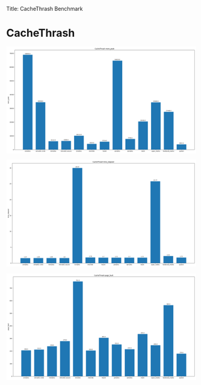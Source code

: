 
Title: CacheThrash Benchmark

# CacheThrash
![CacheThrash-mem_peak](CacheThrash-mem_peak.png)

![CacheThrash-time_elapsed](CacheThrash-time_elapsed.png)

![CacheThrash-page_fault](CacheThrash-page_fault.png)


